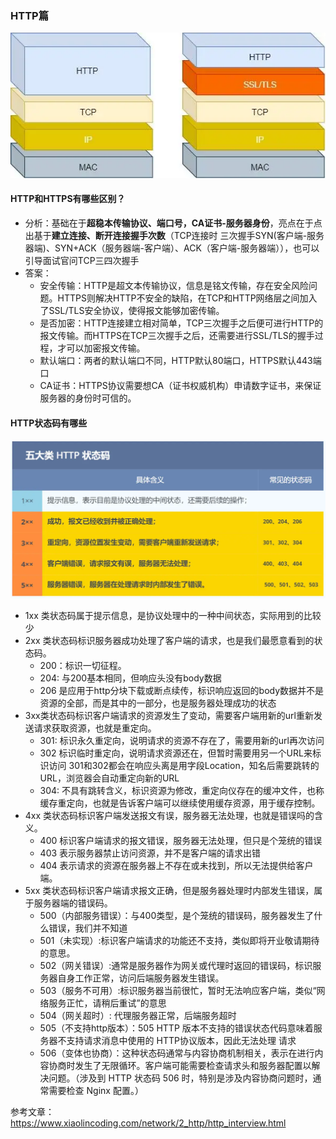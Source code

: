 ### HTTP篇


![http协议](img/http-https-diff.png)
#### **HTTP和HTTPS有哪些区别？**
- 分析：基础在于**超稳本传输协议、端口号，CA证书-服务器身份**，亮点在于点出基于**建立连接、断开连接握手次数**（TCP连接时 三次握手SYN(客户端-服务器端)、SYN+ACK（服务器端-客户端）、ACK（客户端-服务器端）），也可以引导面试官问TCP三四次握手
- 答案：
	- 安全传输：HTTP是超文本传输协议，信息是铭文传输，存在安全风险问题。HTTPS则解决HTTP不安全的缺陷，在TCP和HTTP网络层之间加入了SSL/TLS安全协议，使得报文能够加密传输。
	- 是否加密：HTTP连接建立相对简单，TCP三次握手之后便可进行HTTP的报文传输。而HTTPS在TCP三次握手之后，还需要进行SSL/TLS的握手过程，才可以加密报文传输。
	- 默认端口：两者的默认端口不同，HTTP默认80端口，HTTPS默认443端口
	- CA证书：HTTPS协议需要想CA（证书权威机构）申请数字证书，来保证服务器的身份时可信的。

#### HTTP状态码有哪些
![http状态码](img/http-code.png)

- 1xx 类状态码属于提示信息，是协议处理中的一种中间状态，实际用到的比较少
- 2xx 类状态码标识服务器成功处理了客户端的请求，也是我们最愿意看到的状态码。
	- 200：标识一切征程。
	- 204: 与200基本相同，但响应头没有body数据
	- 206 是应用于http分块下载或断点续传，标识响应返回的body数据并不是资源的全部，而是其中的一部分，也是服务器处理成功的状态
- 3xx类状态码标识客户端请求的资源发生了变动，需要客户端用新的url重新发送请求获取资源，也就是重定向。
	- 301: 标识永久重定向，说明请求的资源不存在了，需要用新的url再次访问
	- 302 标识临时重定向，说明请求资源还在，但暂时需要用另一个URL来标识访问
	301和302都会在响应头离是用字段Location，知名后需要跳转的URL，浏览器会自动重定向新的URL
	- 304: 不具有跳转含义，标识资源为修改，重定向仪存在的缓冲文件，也称缓存重定向，也就是告诉客户端可以继续使用缓存资源，用于缓存控制。
- 4xx 类状态码标识客户端发送报文有误，服务器无法处理，也就是错误吗的含义。
	- 400 标识客户端请求的报文错误，服务器无法处理，但只是个笼统的错误
	- 403 表示服务器禁止访问资源，并不是客户端的请求出错
	- 404 表示请求的资源在服务器上不存在或未找到，所以无法提供给客户端。
- 5xx 类状态码标识客户端请求报文正确，但是服务器处理时内部发生错误，属于服务器端的错误码。
	- 500（内部服务错误）：与400类型，是个笼统的错误码，服务器发生了什么错误，我们并不知道
	- 501（未实现）:标识客户端请求的功能还不支持，类似即将开业敬请期待的意思。
	- 502（网关错误）:通常是服务器作为网关或代理时返回的错误码，标识服务器自身工作正常，访问后端服务器发生错误。
	- 503（服务不可用）:标识服务器当前很忙，暂时无法响应客户端，类似“网络服务正忙，请稍后重试”的意思
	- 504（网关超时）: 代理服务器正常，后端服务超时
	- 505（不支持http版本）：505 HTTP 版本不支持的错误状态代码意味着服务器不支持请求消息中使用的 HTTP协议版本，因此无法处理 请求
	- 506（变体也协商）：这种状态码通常与内容协商机制相关，表示在进行内容协商时发生了无限循环。客户端可能需要检查请求头和服务器配置以解决问题。（涉及到 HTTP 状态码 506 时，特别是涉及内容协商问题时，通常需要检查 Nginx 配置。）


参考文章：https://www.xiaolincoding.com/network/2_http/http_interview.html
